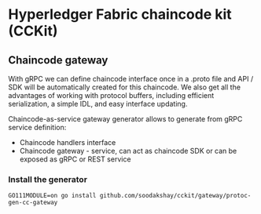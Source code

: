 # Hyperledger Fabric chaincode kit (CCKit)

## Chaincode gateway
 
With gRPC we can define chaincode interface once in a .proto file and  API / SDK  will be automatically created for this chaincode.
We also get all the advantages of working with protocol buffers, including efficient serialization, a simple IDL, 
and easy interface updating.

Chaincode-as-service gateway generator allows to generate from gRPC service definition:
 
* Chaincode handlers interface 
* Chaincode gateway - service, can act as chaincode SDK or can be exposed as gRPC or REST service

### Install the generator

`GO111MODULE=on go install github.com/soodakshay/cckit/gateway/protoc-gen-cc-gateway`




